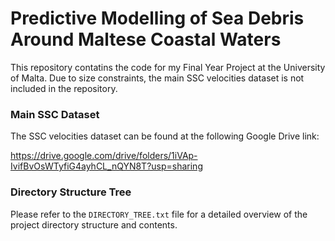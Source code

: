 # Predictive Modelling of Sea Debris Around Maltese Coastal Waters

This repository contatins the code for my Final Year Project at the University of Malta. Due to size constraints, the main SSC velocities dataset is not included in the repository.

### Main SSC Dataset

The SSC velocities dataset can be found at the following Google Drive link:

https://drive.google.com/drive/folders/1iVAp-IvifBvOsWTyfiG4ayhCL_nQYN8T?usp=sharing

### Directory Structure Tree

Please refer to the `DIRECTORY_TREE.txt` file for a detailed overview of the project directory structure and contents.

